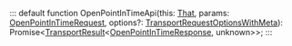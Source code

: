 :::
default function OpenPointInTimeApi(this: [That](./That.md), params: [OpenPointInTimeRequest](./OpenPointInTimeRequest.md), options?: [TransportRequestOptionsWithMeta](./TransportRequestOptionsWithMeta.md)): Promise<[TransportResult](./TransportResult.md)<[OpenPointInTimeResponse](./OpenPointInTimeResponse.md), unknown>>;
:::

